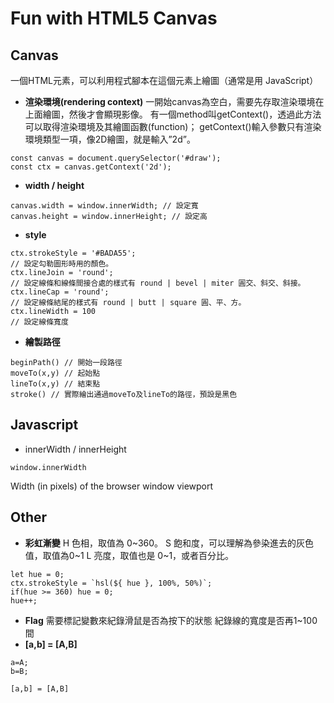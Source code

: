 # Fun with HTML5 Canvas

## Canvas
一個HTML元素，可以利用程式腳本在這個元素上繪圖（通常是用 JavaScript）

* **渲染環境(rendering context)**
一開始canvas為空白，需要先存取渲染環境在上面繪圖，然後才會顯現影像。
<canvas> 有一個method叫getContext()，透過此方法可以取得渲染環境及其繪圖函數(function)；
getContext()輸入參數只有渲染環境類型一項，像2D繪圖，就是輸入”2d”。
```JS
const canvas = document.querySelector('#draw');
const ctx = canvas.getContext('2d');
```
* **width / height**
 ```JS
canvas.width = window.innerWidth; // 設定寬
canvas.height = window.innerHeight; // 設定高
```
* **style**
```JS
ctx.strokeStyle = '#BADA55'; 
// 設定勾勒圖形時用的顏色。
ctx.lineJoin = 'round'; 
// 設定線條和線條間接合處的樣式有 round | bevel | miter 圓交、斜交、斜接。
ctx.lineCap = 'round'; 
// 設定線條結尾的樣式有 round | butt | square 圓、平、方。
ctx.lineWidth = 100 
// 設定線條寬度
```
* **繪製路徑**
```JS
beginPath() // 開始一段路徑
moveTo(x,y) // 起始點
lineTo(x,y) // 結束點
stroke() // 實際繪出通過moveTo及lineTo的路徑，預設是黑色
```
## Javascript
* innerWidth / innerHeight
```JS
window.innerWidth 
```
Width (in pixels) of the browser window viewport
## Other
* **彩虹漸變**
H 色相，取值為 0~360。
S 飽和度，可以理解為參染進去的灰色值，取值為0~1
L 亮度，取值也是 0~1，或者百分比。
```JS
let hue = 0;
ctx.strokeStyle = `hsl(${ hue }, 100%, 50%)`;   
if(hue >= 360) hue = 0;
hue++;
```
* **Flag**
需要標記變數來紀錄滑鼠是否為按下的狀態
紀錄線的寬度是否再1~100間
* **[a,b] = [A,B]**
```JS
a=A;
b=B;

[a,b] = [A,B]
```